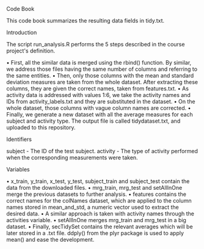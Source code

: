 Code Book

This code book summarizes the resulting data fields in tidy.txt.

Introduction

The script run_analysis.R performs the 5 steps described in the course project's definition.

•	First, all the similar data is merged using the rbind() function. By similar, we address
  those files having the same number of columns and referring to the same entities.
•	Then, only those columns with the mean and standard deviation measures are taken from the whole dataset. 
  After extracting these columns, they are given the correct names, taken from features.txt.
•	As activity data is addressed with values 1:6, we take the activity names and IDs from activity_labels.txt 
  and they are substituted in the dataset.
•	On the whole dataset, those columns with vague column names are corrected.
•	Finally, we generate a new dataset with all the average measures for each subject and activity type. The output
  file is called tidydataset.txt, and uploaded to this repository.

Identifiers

subject - The ID of the test subject.
activity - The type of activity performed when the corresponding measurements were taken.

Variables

•	x_train, y_train, x_test, y_test, subject_train and subject_test contain the data from the downloaded files.
•	mrg_train, mrg_test and setAllInOne merge the previous datasets to further analysis.
•	features contains the correct names for the colNames dataset, which are applied to the column names 
  stored in mean_and_std, a numeric vector used to extract the desired data.
•	A similar approach is taken with activity names through the activities variable.
•	setAllInOne merges mrg_train and mrg_test in a big dataset.
•	Finally, secTidySet contains the relevant averages which will be later stored in a .txt file. 
  ddply() from the plyr package is used to apply mean() and ease the development.
